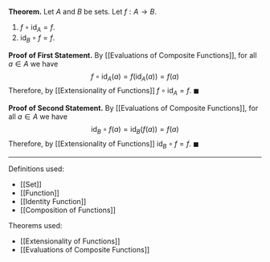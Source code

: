 **Theorem.** Let $A$ and $B$ be sets. Let $f:A\to B$.
1. $f\circ \text{id}_{A}=f$.
2. $\text{id}_{B}\circ f=f$.

**Proof of First Statement.** By [[Evaluations of Composite Functions]], for all $a\in A$ we have $$f\circ \text{id}_{A}(a)=f(\text{id}_{A}(a))=f(a)$$Therefore, by [[Extensionality of Functions]] $f\circ \text{id}_{A}=f$. $\blacksquare$

**Proof of Second Statement.** By [[Evaluations of Composite Functions]], for all $a\in A$ we have $$\text{id}_{B}\circ f(a)=\text{id}_{B}(f(a))=f(a)$$Therefore, by [[Extensionality of Functions]] $\text{id}_{B}\circ f=f$. $\blacksquare$
***
Definitions used:
- [[Set]]
- [[Function]]
- [[Identity Function]]
- [[Composition of Functions]]

Theorems used:
- [[Extensionality of Functions]]
- [[Evaluations of Composite Functions]]